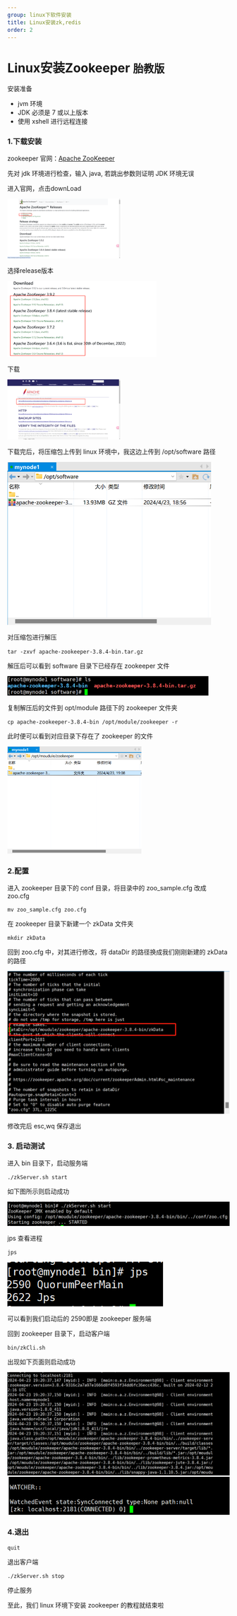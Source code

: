```yaml
---
group: linux下软件安装
title: Linux安装zk,redis
order: 2
---
```


# Linux安装**Zookeeper** `胎教版`

安装准备

- jvm 环境
- JDK 必须是 7 或以上版本
- 使用 xshell 进行远程连接

### 1.下载安装

zookeeper 官网：[Apache ZooKeeper](https://zookeeper.apache.org/)

先对 jdk 环境进行检查，输入 java, 若跳出参数则证明 JDK 环境无误

进入官网，点击downLoad 

<img src="../../public/images/image-20240423185345402.png" alt="image-20240423185345402" style="zoom: 25%;" />

选择release版本

<img src="../../public/images/image-20240423185428427.png" alt="image-20240423185428427" style="zoom:33%;" />

下载

<img src="../../public/images/image-20240423185507099.png" alt="image-20240423185507099" style="zoom: 25%;" />

 下载完后，将压缩包上传到 linux 环境中，我这边上传到 /opt/software 路径

<img src="../../public/images/image-20240423190303918.png" alt="image-20240423190303918" style="zoom: 50%;" />

 对压缩包进行解压

`tar -zxvf apache-zookeeper-3.8.4-bin.tar.gz`

解压后可以看到 software 目录下已经存在 zookeeper 文件

<img src="../../public/images/image-20240423190558887.png" alt="image-20240423190558887" style="zoom:50%;" />

复制解压后的文件到 opt/module 路径下的 zookeeper 文件夹

```shell
cp apache-zookeeper-3.8.4-bin /opt/module/zookeeper -r
```

此时便可以看到对应目录下存在了 zookeeper 的文件

<img src="../../public/images/image-20240423190920108.png" alt="image-20240423190920108" style="zoom:33%;" />

### 2.配置

进入 zookeeper 目录下的 conf 目录，将目录中的 zoo_sample.cfg 改成 zoo.cfg

```shell
mv zoo_sample.cfg zoo.cfg
```

 在 zookeeper 目录下新建一个 zkData 文件夹

```shell
mkdir zkData
```

回到 zoo.cfg 中，对其进行修改，将 dataDir 的路径换成我们刚刚新建的 zkData 的路径

<img src="../../public/images/image-20240423191711658.png" alt="image-20240423191711658" style="zoom: 50%;" />

修改完后 esc,wq 保存退出 



### **3. 启动测试** 

进入 bin 目录下，启动服务端

```shell
./zkServer.sh start
```

如下图所示则启动成功 

<img src="../../public/images/image-20240423191919342.png" alt="image-20240423191919342" style="zoom:50%;" />

 jps 查看进程

```undefined
jps
```

![image-20240423191954334](../../public/images/image-20240423191954334.png)

可以看到我们启动后的 2590即是 zookeeper 服务端 

回到 zookeeper 目录下，启动客户端

```shell
bin/zkCli.sh
```

出现如下页面则启动成功 

<img src="../../public/images/image-20240423192109804.png" alt="image-20240423192109804" style="zoom:50%;" />

<img src="../../public/images/image-20240423192123394.png" alt="image-20240423192123394" style="zoom:67%;" />

### 4.退出

```
quit
```

退出客户端

```shell
./zkServer.sh stop
```

停止服务

至此，我们 linux 环境下安装 zookeeper 的教程就结束啦

